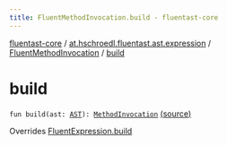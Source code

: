 ```yaml
---
title: FluentMethodInvocation.build - fluentast-core
---
```


[fluentast-core](../../index.html) / [at.hschroedl.fluentast.ast.expression](../index.html) / [FluentMethodInvocation](index.html) / [build](.)

# build

`fun build(ast: `[`AST`](https://help.eclipse.org/neon/topic/org.eclipse.jdt.doc.isv/reference/api/org/eclipse/jdt/core/dom/AST.html)`): `[`MethodInvocation`](https://help.eclipse.org/neon/topic/org.eclipse.jdt.doc.isv/reference/api/org/eclipse/jdt/core/dom/MethodInvocation.html) [(source)](https://github.com/hschroedl/FluentAST/tree/master/core/src/main/kotlin//at.hschroedl.fluentast/ast/expression/MethodInvocation.kt#L11)

Overrides [FluentExpression.build](../-fluent-expression/build.html)

